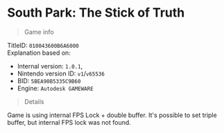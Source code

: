 # South Park: The Stick of Truth

> Game info

TitleID: `010043600B6A6000`<br>
Explanation based on:
- Internal version: `1.0.1`, 
- Nintendo version ID: `v1`/`v65536`
- BID: `5BEA90B5335C9B60`
- Engine: `Autodesk GAMEWARE`

> Details

Game is using internal FPS Lock + double buffer. It's possible to set triple buffer, but internal FPS lock was not found.
